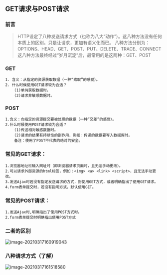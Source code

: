 ## GET请求与POST请求

### 前言
> HTTP设定了八种发送请求方式（也称为八大“动作”）。这八种方法没有任何本质上的区别。只是让请求，更加有语义化而已。
八种方法分别为：OPTIONS、HEAD、GET、POST、PUT、DELETE、TRACE、CONNECT
这八种方法最终经过“岁月沉淀”后，最常用的是这两种：GET、POST

### GET
    1. 含义：从指定的资源获取数据（一种“索取”的感觉）。
    2. 什么时候使用GET请求较为合适？
        (1)单纯获取数据时。
        (2)请求非敏感数据时。

### POST
    1.含义：向指定的资源提交要被处理的数据（一种“交差”的感觉）。
    2.什么时候使用POST请求较为合适？
        (1)传送相对敏感数据时。
        (2)请求的结果有持续性的副作用，例如：传递的数据要写入数据库时。
        备注：使用了POST不代表的绝对的安全。

### 常见的GET请求：
    1.浏览器地址栏输入网址时（即浏览器请求页面时，且无法手动更改）。
    2.可以请求外部资源的html标签，例如：<img> <a> <link> <script>，且无法手动更改。
    3.发送Ajax时若没有指定发送请求的方式，则使用GET方式，或者明确指出了使用GET请求。
    4.form表单提交时，若没有指明方式，默认使用GET。

### 常见的POST请求：
    1.发送Ajax时,明确指出了使用POST方式时。
    2.form表单提交时明确指出使用POST方式

### 二者的区别
![image-20210317160919043](C:\Users\abc\AppData\Roaming\Typora\typora-user-images\image-20210317160919043.png)
    

### 八种请求方式（了解）

![image-20210317161518580](C:\Users\abc\AppData\Roaming\Typora\typora-user-images\image-20210317161518580.png)